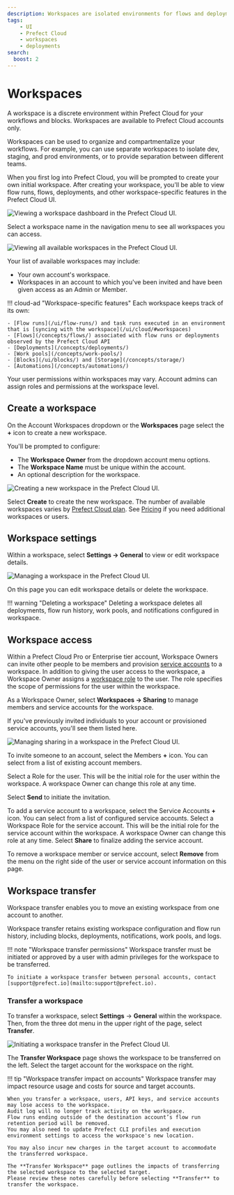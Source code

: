 ```yaml
---
description: Workspaces are isolated environments for flows and deployments within Prefect Cloud.
tags:
    - UI
    - Prefect Cloud
    - workspaces
    - deployments
search:
  boost: 2
---
```


# Workspaces <span class="badge cloud"></span>

A workspace is a discrete environment within Prefect Cloud for your workflows and blocks.
Workspaces are available to Prefect Cloud accounts only.

Workspaces can be used to organize and compartmentalize your workflows.
For example, you can use separate workspaces to isolate dev, staging, and prod environments, or to provide separation between different teams.

When you first log into Prefect Cloud, you will be prompted to create your own initial workspace.
After creating your workspace, you'll be able to view flow runs, flows, deployments, and other workspace-specific features in the Prefect Cloud UI.

![Viewing a workspace dashboard in the Prefect Cloud UI.](/img/ui/cloud-new-workspace.png)

Select a workspace name in the navigation menu to see all workspaces you can access.

![Viewing all available workspaces in the Prefect Cloud UI.](/img/ui/all-workspaces.png)

Your list of available workspaces may include:

- Your own account's workspace.
- Workspaces in an account to which you've been invited and have been given access as an Admin or Member.

!!! cloud-ad "Workspace-specific features"
    Each workspace keeps track of its own:

    - [Flow runs](/ui/flow-runs/) and task runs executed in an environment that is [syncing with the workspace](/ui/cloud/#workspaces)
    - [Flows](/concepts/flows/) associated with flow runs or deployments observed by the Prefect Cloud API
    - [Deployments](/concepts/deployments/)
    - [Work pools](/concepts/work-pools/)
    - [Blocks](/ui/blocks/) and [Storage](/concepts/storage/)
    - [Automations](/concepts/automations/)

Your user permissions within workspaces may vary.
Account admins can assign roles and permissions at the workspace level.

## Create a workspace

On the Account Workspaces dropdown or the **Workspaces** page select the **+** icon to create a new workspace.

You'll be prompted to configure:

- The **Workspace Owner** from the dropdown account menu options.
- The **Workspace Name** must be unique within the account.
- An optional description for the workspace.

![Creating a new workspace in the Prefect Cloud UI.](/img/ui/create-workspace.png)

Select **Create** to create the new workspace.
The number of available workspaces varies by [Prefect Cloud plan](https://www.prefect.io/pricing/).
See [Pricing](https://www.prefect.io/pricing/) if you need additional workspaces or users.

## Workspace settings

Within a workspace, select **Settings -> General** to view or edit workspace details.  

![Managing a workspace in the Prefect Cloud UI.](/img/ui/workspace-settings.png)

On this page you can edit workspace details or delete the workspace.

!!! warning "Deleting a workspace"
    Deleting a workspace deletes all deployments, flow run history, work pools, and notifications configured in workspace.

## Workspace access <span class="badge pro"></span> <span class="badge enterprise"></span>

Within a Prefect Cloud Pro or Enterprise tier account, Workspace Owners can invite other people to be members and provision [service accounts](/ui/service-accounts/) to a workspace.
In addition to giving the user access to the workspace, a Workspace Owner assigns a [workspace role](/ui/roles/) to the user.
The role specifies the scope of permissions for the user within the workspace.

As a Workspace Owner, select **Workspaces -> Sharing** to manage members and service accounts for the workspace.

If you've previously invited individuals to your account or provisioned service accounts, you'll see them listed here.

![Managing sharing in a workspace in the Prefect Cloud UI.](/img/ui/workspace-sharing.png)

To invite someone to an account, select the Members **+** icon. You can select from a list of existing account members.

Select a Role for the user.
This will be the initial role for the user within the workspace. A workspace Owner can change this role at any time.

Select **Send** to initiate the invitation.

To add a service account to a workspace, select the Service Accounts **+** icon.
You can select from a list of configured service accounts.
Select a Workspace Role for the service account. This will be the initial role for the service account within the workspace.
A workspace Owner can change this role at any time. Select **Share** to finalize adding the service account.

To remove a workspace member or service account, select **Remove** from the menu on the right side of the user or service account information on this page.

## Workspace transfer

Workspace transfer enables you to move an existing workspace from one account to another.

Workspace transfer retains existing workspace configuration and flow run history, including blocks, deployments, notifications, work pools, and logs.

!!! note "Workspace transfer permissions"
    Workspace transfer must be initiated or approved by a user with admin privileges for the workspace to be transferred.

    To initiate a workspace transfer between personal accounts, contact [support@prefect.io](mailto:support@prefect.io).

### Transfer a workspace

To transfer a workspace, select **Settings**  -> **General** within the workspace.
Then, from the three dot menu in the upper right of the page, select **Transfer**.

![Initiating a workspace transfer in the Prefect Cloud UI.](/img/ui/workspace-transfer.png)

The **Transfer Workspace** page shows the workspace to be transferred on the left.
Select the target account for the workspace on the right.

!!! tip "Workspace transfer impact on accounts"
    Workspace transfer may impact resource usage and costs for source and target accounts.

    When you transfer a workspace, users, API keys, and service accounts may lose access to the workspace. 
    Audit log will no longer track activity on the workspace. 
    Flow runs ending outside of the destination account’s flow run retention period will be removed. 
    You may also need to update Prefect CLI profiles and execution environment settings to access the workspace's new location.

    You may also incur new charges in the target account to accommodate the transferred workspace.

    The **Transfer Workspace** page outlines the impacts of transferring the selected workspace to the selected target. 
    Please review these notes carefully before selecting **Transfer** to transfer the workspace.
